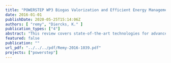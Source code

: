 ```yaml
---
title: "POWERSTEP WP3 Biogas Valorization and Efficient Energy Management: Deliverable D3.1: Best practices for improved sludge digestion"
date: 2016-01-01
publishDate: 2020-05-25T15:14:06Z
authors: [ "remy", "Diercks, K." ]
publication_types: ["4"]
abstract: "This review covers state-of-the-art technologies for advanced anaerobic digestion of municipal sewage sludge. It is based on an extensive review of literature and available data, focussing on processes which have been realized in full-scale plants. The review includes information on single-stage mesophilic digestion, thermophilic digestion, temperature-phased digestion, high-load digestion and other process modifications, as well as mechanical, thermal, chemical, and biological disintegration methods. All processes are described with a set of key performance indicators such as degradation rate of volatile solids, biogas yield, return load, effects on dewatering, and capital costs."
featured: false
publication: ""
url_pdf: "../../../pdf/Remy-2016-1039.pdf"
projects: ["powerstep"]
---
```


